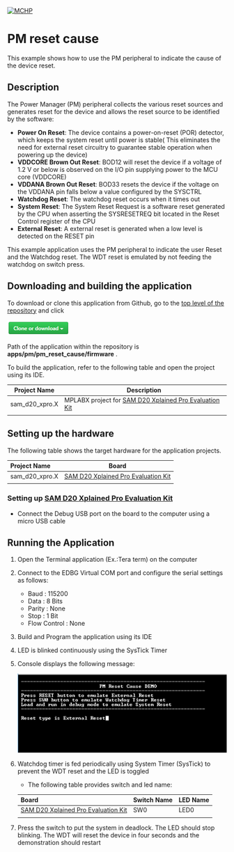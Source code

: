 [![MCHP](https://www.microchip.com/ResourcePackages/Microchip/assets/dist/images/logo.png)](https://www.microchip.com)

# PM reset cause

This example shows how to use the PM peripheral to indicate the cause of the device reset.

## Description

The Power Manager (PM) peripheral collects the various reset sources and generates reset for the device and allows the reset
source to be identified by the software:

- **Power On Reset**: The device contains a power-on-reset (POR) detector, which keeps the system reset until power is stable( This eliminates the need for external reset circuitry to guarantee stable operation when powering up the device)
- **VDDCORE Brown Out Reset**: BOD12 will reset the device if a voltage of 1.2 V or below is observed on the I/O pin supplying power to the MCU core (VDDCORE)
- **VDDANA Brown Out Reset**: BOD33 resets the device if the voltage on the VDDANA pin falls below a value configured by the SYSCTRL
- **Watchdog Reset**: The watchdog reset occurs when it times out
- **System Reset**: The System Reset Request is a software reset generated by the CPU when asserting the SYSRESETREQ bit located in the Reset Control register of the CPU
- **External Reset**: A external reset is generated when a low level is detected on the RESET pin

This example application uses the PM peripheral to indicate the user Reset and the Watchdog reset. The WDT reset is emulated
by not feeding the watchdog on switch press.

## Downloading and building the application

To download or clone this application from Github, go to the [top level of the repository](https://github.com/Microchip-MPLAB-Harmony/csp_apps_sam_d20) and click

![clone](../../../docs/images/clone.png)

Path of the application within the repository is **apps/pm/pm_reset_cause/firmware** .

To build the application, refer to the following table and open the project using its IDE.

| Project Name      | Description                                    |
| ----------------- | ---------------------------------------------- |
| sam_d20_xpro.X | MPLABX project for [SAM D20 Xplained Pro Evaluation Kit](https://www.microchip.com/developmenttools/ProductDetails/ATSAMD20-XPRO) |
|||

## Setting up the hardware

The following table shows the target hardware for the application projects.

| Project Name| Board|
|:---------|:---------:|
| sam_d20_xpro.X | [SAM D20 Xplained Pro Evaluation Kit](https://www.microchip.com/developmenttools/ProductDetails/ATSAMD20-XPRO)
|||

### Setting up [SAM D20 Xplained Pro Evaluation Kit](https://www.microchip.com/developmenttools/ProductDetails/ATSAMD20-XPRO)

- Connect the Debug USB port on the board to the computer using a micro USB cable

## Running the Application

1. Open the Terminal application (Ex.:Tera term) on the computer
2. Connect to the EDBG Virtual COM port and configure the serial settings as follows:
    - Baud : 115200
    - Data : 8 Bits
    - Parity : None
    - Stop : 1 Bit
    - Flow Control : None
3. Build and Program the application using its IDE
4. LED is blinked continuously using the SysTick Timer
5. Console displays the following message:

    ![output](images/output_pm_reset_cause.png)

6. Watchdog timer is fed periodically using System Timer (SysTick) to prevent the WDT reset and the LED is toggled

    - The following table provides switch and led name:

    | Board      | Switch Name | LED Name   |
    | ---------- | ----------- | ---------- |
    | [SAM D20 Xplained Pro Evaluation Kit](https://www.microchip.com/developmenttools/ProductDetails/ATSAMD20-XPRO)  |SW0 | LED0 |
    ||||

7. Press the switch to put the system in deadlock. The LED should stop blinking. The WDT will reset the device in four seconds and the demonstration should restart
